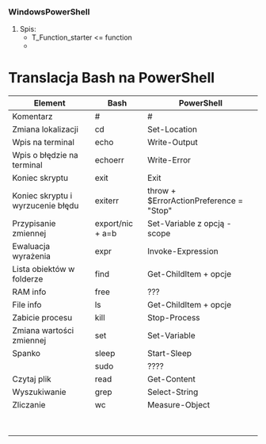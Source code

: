 ### WindowsPowerShell


1. Spis:
    * T_Function_starter <= function
    *


# Translacja Bash na PowerShell


| Element                           | Bash             | PowerShell                              | 
|-----------------------------------|------------------|-----------------------------------------|
| Komentarz                         | #                | #                                       |
| Zmiana lokalizacji                | cd               | Set-Location                            |
| Wpis na terminal                  | echo             | Write-Output                            |
| Wpis o błędzie na terminal        | echoerr          | Write-Error                             |
| Koniec skryptu                    | exit             | Exit                                    |
| Koniec skryptu i wyrzucenie błędu | exiterr          | throw + $ErrorActionPreference = "Stop" |
| Przypisanie zmiennej              | export/nic + a=b | Set-Variable z opcją -scope             |
| Ewaluacja wyrażenia               | expr             | Invoke-Expression                       |
| Lista obiektów w folderze         | find             | Get-ChildItem + opcje                   |
| RAM info                          | free             | ???                                     |
| File info                         | ls               | Get-ChildItem + opcje                   |
| Zabicie procesu                   | kill             | Stop-Process                            |
| Zmiana wartości zmiennej          | set              | Set-Variable                            |
| Spanko                            | sleep            | Start-Sleep                             |
|                                   | sudo             | ????                                    |
| Czytaj plik                       | read             | Get-Content                             |
| Wyszukiwanie                      | grep             | Select-String                           |
| Zliczanie                         | wc               | Measure-Object                          |
|                                   |                  |                                         |
|                                   |                  |                                         |
|                                   |                  |                                         |
|                                   |                  |                                         |
|                                   |                  |                                         |
|                                   |                  |                                         |
|                                   |                  |                                         |
|                                   |                  |                                         |

